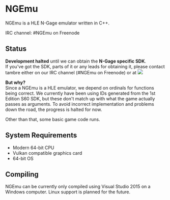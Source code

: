 # NGEmu
NGEmu is a HLE N-Gage emulator written in C++.

IRC channel: #NGEmu on Freenode

## Status
**Development halted** until we can obtain the **N-Gage specific SDK**.  
If you've got the SDK, parts of it or any leads for obtaining it, please contact tambre either on our IRC channel (#NGEmu on Freenode) or at ![](https://i.imgur.com/bPYEQsM.png)

**But why?**  
Since a NGEmu is a HLE emulator, we depend on ordinals for functions being correct. We currently have been using IDs generated from the 1st Edition S60 SDK, but these don't match up with what the game actually passes as arguments. To avoid incorrect implementation and problems down the road, the progress is halted for now.

Other than that, some basic game code runs.

## System Requirements
* Modern 64-bit CPU
* Vulkan compatible graphics card
* 64-bit OS

## Compiling
NGEmu can be currently only compiled using Visual Studio 2015 on a Windows computer. Linux support is planned for the future.
